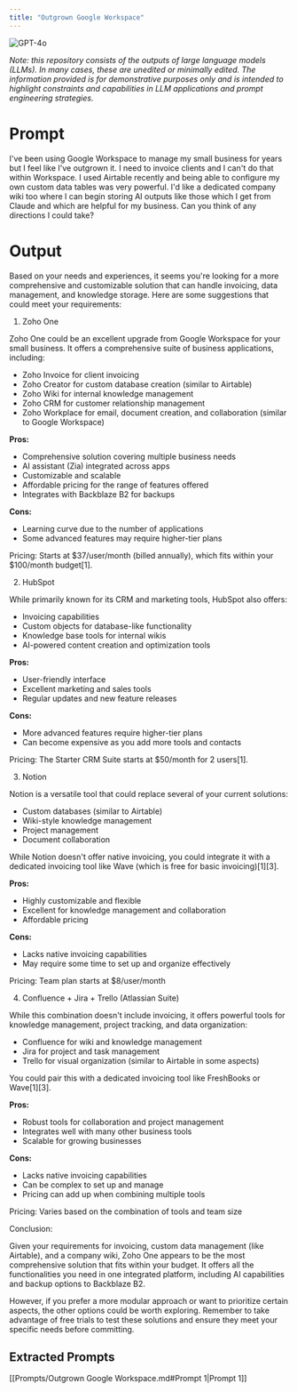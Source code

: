 ```yaml
---
title: "Outgrown Google Workspace"
---
```

![GPT-4o](https://img.shields.io/badge/GPT--4o-3333FF?style=for-the-badge&logo=openai&logoColor=white)



*Note: this repository consists of the outputs of large language models (LLMs). In many cases, these are unedited or minimally edited. The information provided is for demonstrative purposes only and is intended to highlight constraints and capabilities in LLM applications and prompt engineering strategies.*


# Prompt

I've been using Google Workspace to manage my small business for years but I feel like I've outgrown it. I need to invoice clients and I can't do that within Workspace. I used Airtable recently and being able to configure my own custom data tables was very powerful. I'd like a dedicated company wiki too where I can begin storing AI outputs like those which I get from Claude and which are helpful for my business. Can you think of any directions I could take?

# Output

Based on your needs and experiences, it seems you're looking for a more comprehensive and customizable solution that can handle invoicing, data management, and knowledge storage. Here are some suggestions that could meet your requirements:

1. Zoho One

Zoho One could be an excellent upgrade from Google Workspace for your small business. It offers a comprehensive suite of business applications, including:

- Zoho Invoice for client invoicing
- Zoho Creator for custom database creation (similar to Airtable)
- Zoho Wiki for internal knowledge management
- Zoho CRM for customer relationship management
- Zoho Workplace for email, document creation, and collaboration (similar to Google Workspace)

**Pros:**
- Comprehensive solution covering multiple business needs
- AI assistant (Zia) integrated across apps
- Customizable and scalable
- Affordable pricing for the range of features offered
- Integrates with Backblaze B2 for backups

**Cons:**
- Learning curve due to the number of applications
- Some advanced features may require higher-tier plans

Pricing: Starts at $37/user/month (billed annually), which fits within your $100/month budget[1].

2. HubSpot

While primarily known for its CRM and marketing tools, HubSpot also offers:

- Invoicing capabilities
- Custom objects for database-like functionality
- Knowledge base tools for internal wikis
- AI-powered content creation and optimization tools

**Pros:**
- User-friendly interface
- Excellent marketing and sales tools
- Regular updates and new feature releases

**Cons:**
- More advanced features require higher-tier plans
- Can become expensive as you add more tools and contacts

Pricing: The Starter CRM Suite starts at $50/month for 2 users[1].

3. Notion

Notion is a versatile tool that could replace several of your current solutions:

- Custom databases (similar to Airtable)
- Wiki-style knowledge management
- Project management
- Document collaboration

While Notion doesn't offer native invoicing, you could integrate it with a dedicated invoicing tool like Wave (which is free for basic invoicing)[1][3].

**Pros:**
- Highly customizable and flexible
- Excellent for knowledge management and collaboration
- Affordable pricing

**Cons:**
- Lacks native invoicing capabilities
- May require some time to set up and organize effectively

Pricing: Team plan starts at $8/user/month

4. Confluence + Jira + Trello (Atlassian Suite)

While this combination doesn't include invoicing, it offers powerful tools for knowledge management, project tracking, and data organization:

- Confluence for wiki and knowledge management
- Jira for project and task management
- Trello for visual organization (similar to Airtable in some aspects)

You could pair this with a dedicated invoicing tool like FreshBooks or Wave[1][3].

**Pros:**
- Robust tools for collaboration and project management
- Integrates well with many other business tools
- Scalable for growing businesses

**Cons:**
- Lacks native invoicing capabilities
- Can be complex to set up and manage
- Pricing can add up when combining multiple tools

Pricing: Varies based on the combination of tools and team size

Conclusion:

Given your requirements for invoicing, custom data management (like Airtable), and a company wiki, Zoho One appears to be the most comprehensive solution that fits within your budget. It offers all the functionalities you need in one integrated platform, including AI capabilities and backup options to Backblaze B2.

However, if you prefer a more modular approach or want to prioritize certain aspects, the other options could be worth exploring. Remember to take advantage of free trials to test these solutions and ensure they meet your specific needs before committing.

 




## Extracted Prompts
[[Prompts/Outgrown Google Workspace.md#Prompt 1|Prompt 1]]
